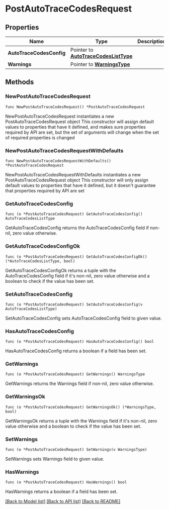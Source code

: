 # PostAutoTraceCodesRequest

## Properties

Name | Type | Description | Notes
------------ | ------------- | ------------- | -------------
**AutoTraceCodesConfig** | Pointer to [**AutoTraceCodesListType**](AutoTraceCodesListType.md) |  | [optional] 
**Warnings** | Pointer to [**WarningsType**](WarningsType.md) |  | [optional] 

## Methods

### NewPostAutoTraceCodesRequest

`func NewPostAutoTraceCodesRequest() *PostAutoTraceCodesRequest`

NewPostAutoTraceCodesRequest instantiates a new PostAutoTraceCodesRequest object
This constructor will assign default values to properties that have it defined,
and makes sure properties required by API are set, but the set of arguments
will change when the set of required properties is changed

### NewPostAutoTraceCodesRequestWithDefaults

`func NewPostAutoTraceCodesRequestWithDefaults() *PostAutoTraceCodesRequest`

NewPostAutoTraceCodesRequestWithDefaults instantiates a new PostAutoTraceCodesRequest object
This constructor will only assign default values to properties that have it defined,
but it doesn't guarantee that properties required by API are set

### GetAutoTraceCodesConfig

`func (o *PostAutoTraceCodesRequest) GetAutoTraceCodesConfig() AutoTraceCodesListType`

GetAutoTraceCodesConfig returns the AutoTraceCodesConfig field if non-nil, zero value otherwise.

### GetAutoTraceCodesConfigOk

`func (o *PostAutoTraceCodesRequest) GetAutoTraceCodesConfigOk() (*AutoTraceCodesListType, bool)`

GetAutoTraceCodesConfigOk returns a tuple with the AutoTraceCodesConfig field if it's non-nil, zero value otherwise
and a boolean to check if the value has been set.

### SetAutoTraceCodesConfig

`func (o *PostAutoTraceCodesRequest) SetAutoTraceCodesConfig(v AutoTraceCodesListType)`

SetAutoTraceCodesConfig sets AutoTraceCodesConfig field to given value.

### HasAutoTraceCodesConfig

`func (o *PostAutoTraceCodesRequest) HasAutoTraceCodesConfig() bool`

HasAutoTraceCodesConfig returns a boolean if a field has been set.

### GetWarnings

`func (o *PostAutoTraceCodesRequest) GetWarnings() WarningsType`

GetWarnings returns the Warnings field if non-nil, zero value otherwise.

### GetWarningsOk

`func (o *PostAutoTraceCodesRequest) GetWarningsOk() (*WarningsType, bool)`

GetWarningsOk returns a tuple with the Warnings field if it's non-nil, zero value otherwise
and a boolean to check if the value has been set.

### SetWarnings

`func (o *PostAutoTraceCodesRequest) SetWarnings(v WarningsType)`

SetWarnings sets Warnings field to given value.

### HasWarnings

`func (o *PostAutoTraceCodesRequest) HasWarnings() bool`

HasWarnings returns a boolean if a field has been set.


[[Back to Model list]](../README.md#documentation-for-models) [[Back to API list]](../README.md#documentation-for-api-endpoints) [[Back to README]](../README.md)


